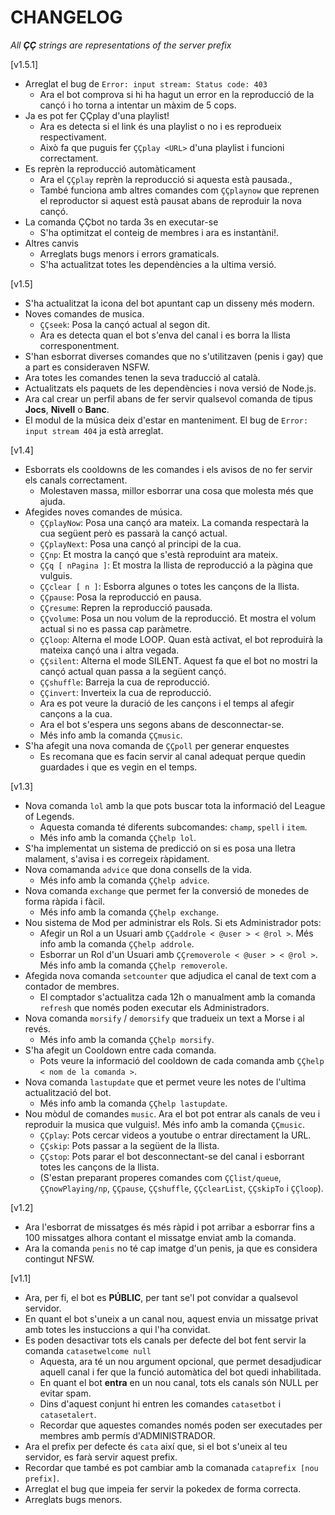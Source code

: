 # CHANGELOG

_All **ÇÇ** strings are representations of the server prefix_

\[v1.5.1\]

- Arreglat el bug de `Error: input stream: Status code: 403`
  - Ara el bot comprova si hi ha hagut un error en la reproducció de la cançó i ho torna a intentar un màxim de 5 cops.
- Ja es pot fer ÇÇplay d'una playlist!
  - Ara es detecta si el link és una playlist o no i es reprodueix respectivament.
  - Això fa que puguis fer `ÇÇplay <URL>` d'una playlist i funcioni correctament.
- Es reprèn la reproducció automàticament
  - Ara el `ÇÇplay` reprèn la reproducció si aquesta està pausada.,
  - També funciona amb altres comandes com `ÇÇplaynow` que reprenen el reproductor si aquest està pausat abans de reproduir la nova cançó.
- La comanda ÇÇbot no tarda 3s en executar-se
  - S'ha optimitzat el conteig de membres i ara es instantàni!.
- Altres canvis
  - Arreglats bugs menors i errors gramaticals.
  - S'ha actualitzat totes les dependències a la ultima versió.

\[v1.5\]

- S'ha actualitzat la icona del bot apuntant cap un disseny més modern.
- Noves comandes de musica.
  - `ÇÇseek`: Posa la cançó actual al segon dit.
  - Ara es detecta quan el bot s'enva del canal i es borra la llista corresponentment.
- S'han esborrat diverses comandes que no s'utilitzaven (penis i gay) que a part es consideraven NSFW.
- Ara totes les comandes tenen la seva traducció al català.
- Actualitzats els paquets de les dependències i nova versió de Node.js.
- Ara cal crear un perfil abans de fer servir qualsevol comanda de tipus **Jocs**, **Nivell** o **Banc**.
- El modul de la música deix d'estar en manteniment. El bug de `Error: input stream 404` ja està arreglat.

\[v1.4\]

- Esborrats els cooldowns de les comandes i els avisos de no fer servir els canals correctament.
  - Molestaven massa, millor esborrar una cosa que molesta més que ajuda.
- Afegides noves comandes de música.
  - `ÇÇplayNow`: Posa una cançó ara mateix. La comanda respectarà la cua següent però es passarà la cançó actual.
  - `ÇÇplayNext`: Posa una cançó al principi de la cua.
  - `ÇÇnp`: Et mostra la cançó que s'està reproduint ara mateix.
  - `ÇÇq [ nPagina ]`: Et mostra la llista de reproducció a la pàgina que vulguis.
  - `ÇÇclear [ n ]`: Esborra algunes o totes les cançons de la llista.
  - `ÇÇpause`: Posa la reproducció en pausa.
  - `ÇÇresume`: Repren la reproducció pausada.
  - `ÇÇvolume`: Posa un nou volum de la reproducció. Et mostra el volum actual si no es passa cap paràmetre.
  - `ÇÇloop`: Alterna el mode LOOP. Quan està activat, el bot reproduirà la mateixa cançó una i altra vegada.
  - `ÇÇsilent`: Alterna el mode SILENT. Aquest fa que el bot no mostri la cançó actual quan passa a la següent cançó.
  - `ÇÇshuffle`: Barreja la cua de reproducció.
  - `ÇÇinvert`: Inverteix la cua de reproducció.
  - Ara es pot veure la duració de les cançons i el temps al afegir cançons a la cua.
  - Ara el bot s'espera uns segons abans de desconnectar-se.
  - Més info amb la comanda `ÇÇmusic`.
- S'ha afegit una nova comanda de `ÇÇpoll` per generar enquestes
  - Es recomana que es facin servir al canal adequat perque quedin guardades i que es vegin en el temps.

\[v1.3\]

- Nova comanda `lol` amb la que pots buscar tota la informació del League of Legends.
  - Aquesta comanda té diferents subcomandes: `champ`, `spell` i `item`.
  - Més info amb la comanda `ÇÇhelp lol`.
- S'ha implementat un sistema de predicció on si es posa una lletra malament, s'avisa i es corregeix ràpidament.
- Nova comamanda `advice` que dona consells de la vida.
  - Més info amb la comanda `ÇÇhelp advice`.
- Nova comanda `exchange` que permet fer la conversió de monedes de forma ràpida i fàcil.
  - Més info amb la comanda `ÇÇhelp exchange`.
- Nou sistema de Mod per administrar els Rols. Si ets Administrador pots:
  - Afegir un Rol a un Usuari amb `ÇÇaddrole < @user > < @rol >`. Més info amb la comanda `ÇÇhelp addrole`.
  - Esborrar un Rol d'un Usuari amb `ÇÇremoverole < @user > < @rol >`. Més info amb la comanda `ÇÇhelp removerole`.
- Afegida nova comanda `setcounter` que adjudica el canal de text com a contador de membres.
  - El comptador s'actualitza cada 12h o manualment amb la comanda `refresh` que només poden executar els Administradors.
- Nova comanda `morsify` / `demorsify` que tradueix un text a Morse i al revés.
  - Més info amb la comanda `ÇÇhelp morsify`.
- S'ha afegit un Cooldown entre cada comanda.
  - Pots veure la informació del cooldown de cada comanda amb `ÇÇhelp < nom de la comanda >`.
- Nova comanda `lastupdate` que et permet veure les notes de l'ultima actualització del bot.
  - Més info amb la comanda `ÇÇhelp lastupdate`.
- Nou mòdul de comandes `music`. Ara el bot pot entrar als canals de veu i reproduir la musica que vulguis!. Més info amb la comanda `ÇÇmusic`.
  - `ÇÇplay`: Pots cercar videos a youtube o entrar directament la URL.
  - `ÇÇskip`: Pots passar a la següent de la llista.
  - `ÇÇstop`: Pots parar el bot desconnectant-se del canal i esborrant totes les cançons de la llista.
  - (S'estan preparant properes comandes com `ÇÇlist/queue`, `ÇÇnowPlaying/np`, `ÇÇpause`, `ÇÇshuffle`, `ÇÇclearList`, `ÇÇskipTo` i `ÇÇloop`).

\[v1.2\]

- Ara l'esborrat de missatges és més ràpid i pot arribar a esborrar fins a 100 missatges alhora contant el missatge enviat amb la comanda.
- Ara la comanda `penis` no té cap imatge d'un penis, ja que es considera contingut NFSW.

\[v1.1\]

- Ara, per fi, el bot es **PÚBLIC**, per tant se'l pot convidar a qualsevol servidor.
- En quant el bot s'uneix a un canal nou, aquest envia un missatge privat amb totes les instuccions a qui l'ha convidat.
- Es poden desactivar tots els canals per defecte del bot fent servir la comanda `catasetwelcome null`
  - Aquesta, ara té un nou argument opcional, que permet desadjudicar aquell canal i fer que la funció automàtica del bot quedi inhabilitada.
  - En quant el bot **entra** en un nou canal, tots els canals són NULL per evitar spam.
  - Dins d'aquest conjunt hi entren les comandes `catasetbot` i `catasetalert`.
  - Recordar que aquestes comandes només poden ser executades per membres amb permís d'ADMINISTRADOR.
- Ara el prefix per defecte és `cata` així que, si el bot s'uneix al teu servidor, es farà servir aquest prefix.
- Recordar que també es pot cambiar amb la comanada `cataprefix [nou prefix]`.
- Arreglat el bug que impeia fer servir la pokedex de forma correcta.
- Arreglats bugs menors.
